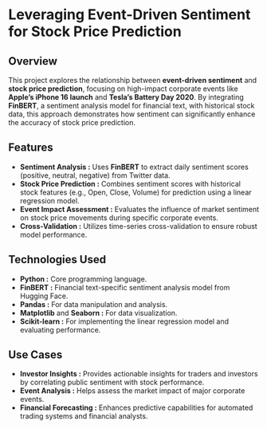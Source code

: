 # Leveraging Event-Driven Sentiment for Stock Price Prediction

## Overview
This project explores the relationship between **event-driven sentiment** and **stock price prediction**, focusing on high-impact corporate events like **Apple’s iPhone 16 launch** and **Tesla’s Battery Day 2020**. By integrating **FinBERT**, a sentiment analysis model for financial text, with historical stock data, this approach demonstrates how sentiment can significantly enhance the accuracy of stock price prediction.

## Features
- **Sentiment Analysis :** Uses **FinBERT** to extract daily sentiment scores (positive, neutral, negative) from Twitter data.
- **Stock Price Prediction :** Combines sentiment scores with historical stock features (e.g., Open, Close, Volume) for prediction using a linear regression model.
- **Event Impact Assessment :** Evaluates the influence of market sentiment on stock price movements during specific corporate events.
- **Cross-Validation :** Utilizes time-series cross-validation to ensure robust model performance.

## Technologies Used
- **Python :** Core programming language.
- **FinBERT :** Financial text-specific sentiment analysis model from Hugging Face.
- **Pandas :** For data manipulation and analysis.
- **Matplotlib** and **Seaborn :** For data visualization.
- **Scikit-learn :** For implementing the linear regression model and evaluating performance.
  
## Use Cases
- **Investor Insights :** Provides actionable insights for traders and investors by correlating public sentiment with stock performance.
- **Event Analysis :** Helps assess the market impact of major corporate events.
- **Financial Forecasting :** Enhances predictive capabilities for automated trading systems and financial analysts.

